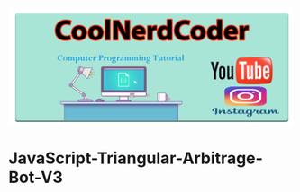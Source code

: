 <img src="https://github.com/CoolnerdcoderV3/JavaScript-Triangular-Arbitrage-Bot-V3/raw/main/coolnercoder.png" >

# JavaScript-Triangular-Arbitrage-Bot-V3
